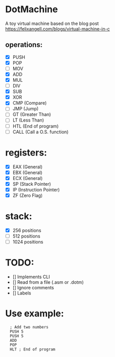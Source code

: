 # DotMachine
A toy virtual machine based on the blog post  https://felixangell.com/blogs/virtual-machine-in-c

## operations:
- [x] PUSH
- [x] POP
- [ ] MOV
- [x] ADD
- [x] MUL
- [ ] DIV
- [x] SUB
- [x] XOR 
- [x] CMP  (Compare)
- [ ] JMP  (Jump)
- [ ] GT   (Greater Than)
- [ ] LT   (Less Than)
- [ ] HTL  (End of program)
- [ ] CALL (Call a O.S. function)

# registers:
- [x] EAX (General)
- [X] EBX (General)
- [X] ECX (General)
- [X] SP  (Stack Pointer)
- [X] IP  (Instruction Pointer)
- [X] ZF  (Zero Flag)

# stack:
- [x] 256  positions
- [ ] 512  positions
- [ ] 1024 positions

# TODO:
- [] Implements CLI
- [] Read from a file (.asm or .dotm)
- [] Ignore comments
- [] Labels

# Use example:
```
  ; Add two numbers
  PUSH 5
  PUSH 5
  ADD
  POP
  HLT ; End of program
```
